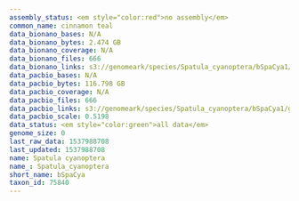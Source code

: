 ```yaml
---
assembly_status: <em style="color:red">no assembly</em>
common_name: cinnamon teal
data_bionano_bases: N/A
data_bionano_bytes: 2.474 GB
data_bionano_coverage: N/A
data_bionano_files: 666
data_bionano_links: s3://genomeark/species/Spatula_cyanoptera/bSpaCya1/genomic_data/bionano/<br>
data_pacbio_bases: N/A
data_pacbio_bytes: 116.798 GB
data_pacbio_coverage: N/A
data_pacbio_files: 666
data_pacbio_links: s3://genomeark/species/Spatula_cyanoptera/bSpaCya1/genomic_data/pacbio/<br>
data_pacbio_scale: 0.5198
data_status: <em style="color:green">all data</em>
genome_size: 0
last_raw_data: 1537988708
last_updated: 1537988708
name: Spatula cyanoptera
name_: Spatula_cyanoptera
short_name: bSpaCya
taxon_id: 75840
---
```

